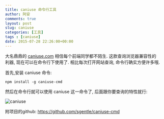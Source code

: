```yaml
---
title: caniuse 命令行工具
author: 阿安
comments: true
layout: post
slug: caniuse
categories: [工具]
tags : [caniuse]
date: 2015-07-28 22:26:00+00:00
---
```


大名鼎鼎的 [caniuse.com](http://caniuse.com/) 相信每个前端同学都不陌生.
这款查询浏览器兼容性的利器, 现在可以在命令行下使用了. 相比每次打开网站查询, 命令行确实方便许多哦.

首先,安装 caniuse 命令:

    npm install -g caniuse-cmd

然后在命令行就可以使用 caniuse 这一命令了, 后面跟你要查询的特性就行:

![caniuse](http://cssha.com/assets/img/caniuse1.png)

附项目的github: https://github.com/sgentle/caniuse-cmd